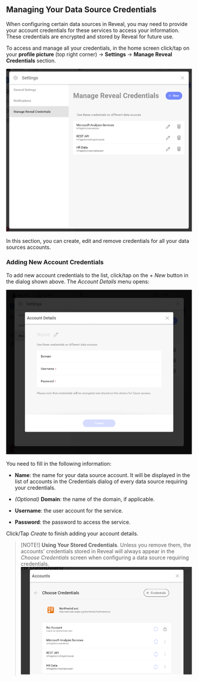 ## Managing Your Data Source Credentials

When configuring certain data sources in Reveal, you may need to provide
your account credentials for these services to access your information.
These credentials are encrypted and stored by Reveal for future use.

To access and manage all your credentials, in the home screen click/tap on your **profile picture** (top right corner) -> **Settings** -> **Manage Reveal Credentials** section.

![Manage Reveal Credentials menu](images/manage-reveal-credentials.png)

In this section, you can create, edit and remove credentials for all your data sources accounts.

### Adding New Account Credentials

To add new account credentials to the list, click/tap on the *+ New* button in the dialog shown above. The *Account Details* menu opens:

![Add New Account Credentials dialog](images/add-new-account-credentials.png)

You need to fill in the following information:

  - **Name**: the name for your data source account. It will be
    displayed in the list of accounts in the Credentials dialog of every
    data source requiring your credentials.

  - *(Optional)* **Domain**: the name of the domain, if applicable.

  - **Username**: the user account for the service.

  - **Password**: the password to access the service.

Click/Tap *Create* to finish adding your account details.

>[NOTE!] **Using Your Stored Credentials**.
>Unless you remove them, the accounts' credentials stored in Reveal will always appear in the *Choose Credentials* screen when configuring a data source requiring credentials.
>![Choose Credentials for a Data Source dialog](images/ChooseCredentialsDataSource_All.png)
